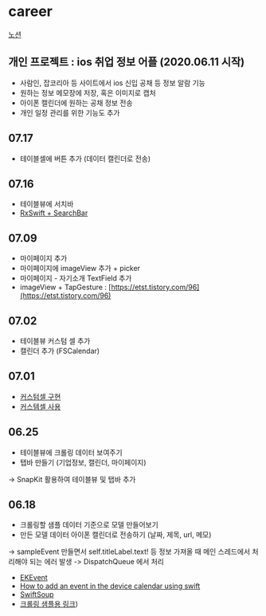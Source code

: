 # career

[노션](https://www.notion.so/68f51093a3444a48913cb47729b2583a)

## 개인 프로젝트 : ios 취업 정보 어플 (2020.06.11 시작)
- 사람인, 잡코리아 등 사이트에서 ios 신입 공채 등 정보 알람 기능
- 원하는 정보 메모장에 저장, 혹은 이미지로 캡처
- 아이폰 캘린더에 원하는 공채 정보 전송
- 개인 일정 관리를 위한 기능도 추가


## 07.17
- 테이블셀에 버튼 추가 (데이터 캘린더로 전송)

## 07.16
- 테이블뷰에 서치바 
- [RxSwift + SearchBar](https://pilgwon.github.io/blog/2017/09/26/RxSwift-By-Examples-1-The-Basics.html)

## 07.09
- 마이페이지 추가
- 마이페이지에 imageView 추가 + picker
- 마이페이지 - 자기소개 TextField 추가
- imageView + TapGesture : [https://etst.tistory.com/96](https://etst.tistory.com/96)

## 07.02
- 테이블뷰 커스텀 셀 추가
- 캘린더 추가 (FSCalendar)


## 07.01
- [커스텀셀 구현](https://shark-sea.kr/entry/iOS-TableView-Code%EB%A1%9C-%EA%B5%AC%ED%98%84%ED%95%98%EA%B8%B0)
- [커스템셀 사용](https://g-y-e-o-m.tistory.com/134)


## 06.25
- 테이블뷰에 크롤링 데이터 보여주기
- 탭바 만들기 (기업정보, 캘린더, 마이페이지)

-> SnapKit 활용하여 테이블뷰 및 탭바 추가


## 06.18
- 크롤링할 샘플 데이터 기준으로 모델 만들어보기
- 만든 모델 데이터 아이폰 캘린더로 전송하기 (날짜, 제목, url, 메모)

-> sampleEvent 만들면서 self.titleLabel.text! 등 정보 가져올 때 메인 스레드에서 처리해야 되는 에러 발생 -> DispatchQueue 에서 처리

- [EKEvent](https://developer.apple.com/documentation/eventkit/ekevent)
- [How to add an event in the device calendar using swift](https://stackoverflow.com/questions/28379603/how-to-add-an-event-in-the-device-calendar-using-swift/36723472)
- [SwiftSoup](https://github.com/scinfu/SwiftSoup)
- [크롤링 샘플용 링크](http://www.saramin.co.kr/zf_user/search?searchword=IOS&go=&flag=n&searchMode=1&searchType=&search_done=y&search_optional_item=n))
